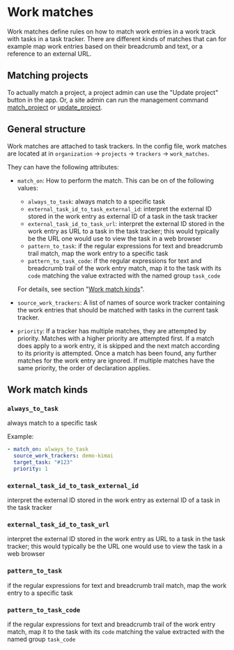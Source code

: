 # Work matches

Work matches define rules on how to match work entries in a work track with tasks in a task tracker. There are different kinds of matches that can for example map work entries based on their breadcrumb and text, or a reference to an external URL.

## Matching projects

To actually match a project, a project admin can use the "Update project" button in the app. Or, a site admin can run the management command [match_project](../../admin/commands/match_project.md) or [update_project](../../admin/commands/update_project.md).

## General structure

Work matches are attached to task trackers. In the config file, work matches are located at in `organization` → `projects` → `trackers` → `work_matches`.

They can have the following attributes:

- `match_on`: How to perform the match. This can be on of the following values:

  - `always_to_task`: always match to a specific task
  - `external_task_id_to_task_external_id`: interpret the external ID stored in the work entry as external ID of a task in the task tracker
  - `external_task_id_to_task_url`: interpret the external ID stored in the work entry as URL to a task in the task tracker; this would typically be the URL one would use to view the task in a web browser
  - `pattern_to_task`: if the regular expressions for text and breadcrumb trail match, map the work entry to a specific task
  - `pattern_to_task_code`: if the regular expressions for text and breadcrumb trail of the work entry match, map it to the task with its `code` matching the value extracted with the named group `task_code`

  For details, see section "[Work match kinds](#work-match-kinds)".

- `source_work_trackers`: A list of names of source work tracker containing the work entries that should be matched with tasks in the current task tracker.

- `priority`: If a tracker has multiple matches, they are attempted by priority. Matches with a higher priority are attempted first. If a match does apply to a work entry, it is skipped and the next match according to its priority is attempted. Once a match has been found, any further matches for the work entry are ignored.
  If multiple matches have the same priority, the order of declaration applies.

## Work match kinds

### `always_to_task`

always match to a specific task

Example:

```yaml
- match_on: always_to_task
  source_work_trackers: demo-kimai
  target_task: "#123"
  priority: 1
```

### `external_task_id_to_task_external_id`

interpret the external ID stored in the work entry as external ID of a task in the task tracker

### `external_task_id_to_task_url`

interpret the external ID stored in the work entry as URL to a task in the task tracker; this would typically be the URL one would use to view the task in a web browser

### `pattern_to_task`

if the regular expressions for text and breadcrumb trail match, map the work entry to a specific task

### `pattern_to_task_code`

if the regular expressions for text and breadcrumb trail of the work entry match, map it to the task with its `code` matching the value extracted with the named group `task_code`
